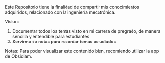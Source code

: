 Este Repositorio tiene la finalidad de compartir mis conocimientos adquiridos, relacionado con la ingeniería mecatrónica.

Vision:
1. Documentar todos los temas visto en mi carrera de pregrado, de manera sencilla y entendible para estudiantes
2. Servirme de notas para recordar temas estudiados

Notas:
Para poder visualizar este contenido bien, recomiendo utilizar la app de Obsidiam.
